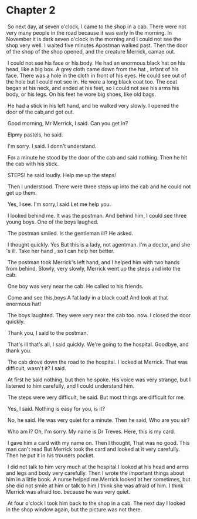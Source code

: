 # Chapter 2

​	So next day, at seven o'clock, I came to the shop in a cab. There were not very many people in the road because  it was early in the morning. In November it is  dark seven o'clock in the morning and I could not see the shop very well. I waited five minutes Apostman walked past. Then the door of the shop of the shop opened, and the creature Merrick, camae out.

​	I could not see his face or his body. He had an enormous black hat on his head, like a big box. A grey cloth came down from the hat , infant of his face. There was a hole in the cloth in front of his eyes. He could  see out of the hole but I could not see in. He wore a long black coat too. The coat began at his neck, and ended at his feet, so I could not see his arms his body, or his legs. On his feet he wore big shoes, like old bags.

​	He had a stick in his left hand, and he walked very slowly. I opened the door of the cab,and got out.

​	Good morning, Mr Merrick, I said. Can you get in?

​	Elpmy pastels, he said.

​	I'm sorry. I said. I donn't understand.

​	For a minute he stood by the door of the cab and said nothing. Then he hit the cab with his stick.

​	STEPS! he said loudly. Help me up the steps!

​	Then I understood. There were three steps up into the cab and he could not get up them.

​	Yes, I see. I'm sorry,I said Let me help you.

​	I looked behind me. It was the postman. And behind him, I could see three young boys. One of the boys laughed.

​	The postman smiled. Is the gentleman ill? He asked.

​	I thought quickly. Yes But this is a lady, not agentman. I'm a doctor, and she 's ill. Take her hand , so I can help her better.

​	The postman took Merrick's left hand, and I helped him with two hands from behind. Slowly, very slowly, Merrick went up the steps and into the cab.

​	One boy was very near the cab. He called to his friends.

​	Come and see this,boys A fat lady in a black coat! And look at that enormous hat!

​	The boys laughted. They were very near the cab too. now. I closed the door quickly.

​	Thank you, I said to the postman.

​	That's ill that's all, I said quickly. We're going to the hospital. Goodbye, and thank you.

​	The cab drove down the road to the hospital. I locked at Merrick. That was difficult, wasn't it? I said.

​	At first he said nothing, but then he spoke. His voice was very strange, but I listened to him carefully, and I could understand him.

​	The steps were very difficult, he said. But most things are difficult for me.

​	Yes, I said. Nothing is easy for you, is it?

​	No, he said. He was very quiet for a minute. Then he said, Who are you sir?

​	Who am I? Oh, I'm sorry. My name is Dr Treves. Here, this is my card.

​	I gave him a card with my name on. Then I thought, That was no good. This man can't read But Merrick took the card and looked at it very carefully. Then he put it in his trousers pocket.

​	I did not talk to him very much at the hospital.I looked at his head and arms and legs and body very carefully. Then I wrote the important things about him in a little book. A nurse helped me.Merrick looked at her sometimes, but she did not smile at him or talk to him.I think she was afraid of him. I think Merrick was afraid too. because he was very quiet.

​	At four o'clock I took him back to the shop in a cab. The next day I looked in the shop window again, but the picture was not there.
